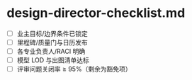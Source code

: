 # design-director-checklist.md

- [ ] 业主目标/边界条件已锁定
- [ ] 里程碑/质量门与日历发布
- [ ] 各专业负责人/RACI 明确
- [ ] 模型 LOD 与出图清单达标
- [ ] 评审问题关闭率 ≥ 95%（剩余为豁免项）
